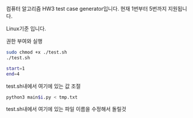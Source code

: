 컴퓨터 알고리즘 HW3 test case generator입니다.
현재 1번부터 5번까지 지원됩니다.

Linux기준 입니다.

권한 부여와 실행
```bash
sudo chmod +x ./test.sh
./test.sh
```

```bash
start=1
end=4
```

test.sh내에서 여기에 있는 값 조절
```bash
python3 main$i.py < tmp.txt
```
test.sh내에서 여기에 있는 파일 이름을 수정해서 돌릴것

